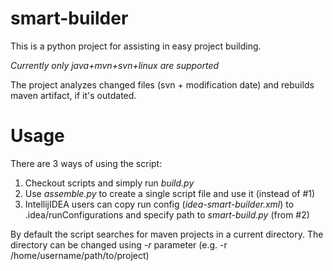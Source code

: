 # smart-builder
This is a python project for assisting in easy project building.

*Currently only java+mvn+svn+linux are supported*

The project analyzes changed files (svn + modification date) and rebuilds maven artifact,
if it's outdated.

# Usage
There are 3 ways of using the script:
1. Checkout scripts and simply run *build.py*
2. Use *assemble.py* to create a single script file and use it (instead of #1)
3. IntellijIDEA users can copy run config (*idea-smart-builder.xml*) to .idea/runConfigurations and specify path to *smart-build.py* (from #2)

By default the script searches for maven projects in a current directory. The directory can be changed using *-r* parameter (e.g. -r /home/username/path/to/project)

